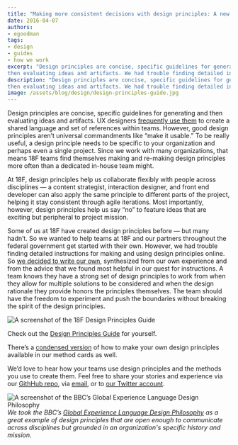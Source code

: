 ```yaml
---
title: "Making more consistent decisions with design principles: A new 18F guide"
date: 2016-04-07
authors:
- egoodman
tags:
- design
- guides
- how we work
excerpt: "Design principles are concise, specific guidelines for generating and
then evaluating ideas and artifacts. We had trouble finding detailed instructions for making and using design principles online. So we decided to write our own."
description: "Design principles are concise, specific guidelines for generating and
then evaluating ideas and artifacts. We had trouble finding detailed instructions for making and using design principles online. So we decided to write our own."
image: /assets/blog/design/design-principles-guide.jpg
---
```


Design principles are concise, specific guidelines for generating and
then evaluating ideas and artifacts. UX designers [frequently use
them](http://www.designprinciplesftw.com/) to create a shared language
and set of references within teams. However, good design principles
aren’t universal commandments like “make it usable.” To be really
useful, a design principle needs to be specific to your organization and
perhaps even a single project. Since we work with many organizations,
that means 18F teams find themselves making and re-making design
principles more often than a dedicated in-house team might.

At 18F, design principles help us collaborate flexibly with people
across disciplines — a content strategist, interaction designer, and
front end developer can also apply the same principle to different parts
of the project, helping it stay consistent through agile iterations.
Most importantly, however, design principles help us say “no” to feature
ideas that are exciting but peripheral to project mission.

Some of us at 18F have created design principles before — but many
hadn’t. So we wanted to help teams at 18F and our partners throughout
the federal government get started with their own. However, we had
trouble finding detailed instructions for making and using design
principles online. So [we decided to write our
own](https://pages.18f.gov/design-principles-guide/), synthesized from
our own experience and from the advice that we found most helpful in our
quest for instructions. A team knows they have a strong set of design
principles to work from when they allow for multiple solutions to be
considered and when the design rationale they provide honors the
principles themselves. The team should have the freedom to experiment
and push the boundaries without breaking the spirit of the design
principles.

![A screenshot of the 18F Design Principles Guide]({{site.baseurl}}/assets/blog/design/design-principles-guide.jpg)

Check out the [Design Principles
Guide](https://pages.18f.gov/design-principles-guide/) for yourself.

There’s a [condensed
version](https://methods.18f.gov/design-principles/) of how to make
your own design principles available in our method cards as well.

We’d love to hear how your teams use design principles and the methods
you use to create them. Feel free to share your stories and experience
via our [GithHub
repo](https://github.com/18F/design-principles-guide), via
[email](mailto:18f@gsa.gov), or to [our Twitter
account](https://twitter.com/18f).

![A screenshot of the BBC’s Global Experience Language Design Philosophy]({{site.baseurl}}/assets/blog/design/bbc-design.jpg)
*We took the BBC’s [Global Experience Language Design
Philosophy](http://www.bbc.co.uk/gel/philosophy/design-philosophy) as a
great example of design principles that are open enough to communicate
across disciplines but grounded in an organization's specific history
and mission.*

